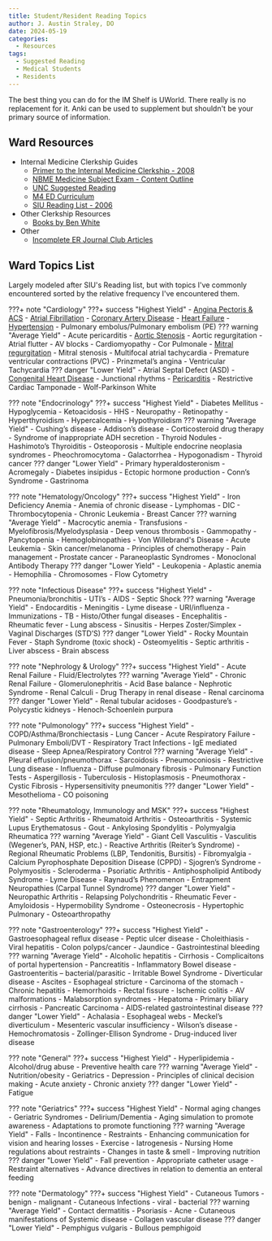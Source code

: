 ```yaml
---
title: Student/Resident Reading Topics
author: J. Austin Straley, DO
date: 2024-05-19
categories:
  - Resources
tags:
  - Suggested Reading
  - Medical Students
  - Residents
---
```


The best thing you can do for the IM Shelf is UWorld. There really is no replacement for it. Anki can be used to supplement but shouldn't be your primary source of information.

## Ward Resources

- Internal Medicine Clerkship Guides
    - [Primer to the Internal Medicine Clerkship - 2008][1]
    - [NBME Medicine Subject Exam - Content Outline][6]
    - [UNC Suggested Reading][2]
    - [M4 ED Curriculum][4]
    - [SIU Reading List - 2006][3]
- Other Clerkship Resources
    - [Books by Ben White][7]
- Other
    - [Incomplete ER Journal Club Articles][5]

## Ward Topics List

Largely modeled after SIU's Reading list, but with topics I've commonly encountered sorted by the relative frequency I've encountered them.

???+ note "Cardiology"
    ???+ success "Highest Yield"
        - [Angina Pectoris & ACS](/im-guide/cards/chest-pain)
        - [Atrial Fibrillation](/im-guide/cards/ep/atrial-fibrillation)
        - [Coronary Artery Disease](/im-guide/cards/ihd/stable-ischemic-disease)
        - [Heart Failure](/im-guide/cards/heart-failure/index)
        - [Hypertension](/im-guide/cards/hypertension)
        - Pulmonary embolus/Pulmonary embolism (PE)
    ??? warning "Average Yield"
        - Acute pericarditis
        - [Aortic Stenosis](/im-guide/cards/vhd/as)
        - Aortic regurgitation
        - Atrial flutter
        - AV blocks
        - Cardiomyopathy
        - Cor Pulmonale
        - [Mitral regurgitation](/im-guide/cards/vhd/mr)
        - Mitral stenosis
        - Multifocal atrial tachycardia
        - Premature ventricular contractions (PVC)
        - Prinzmetal’s angina
        - Ventricular Tachycardia
    ??? danger "Lower Yield"
        - Atrial Septal Defect (ASD)
        - [Congenital Heart Disease](/im-guide/cards/other-topics/congenital-heart-disease)
        - Junctional rhythms
        - [Pericarditis](/im-guide/cards/other-topics/pericardial-disease)
        - Restrictive Cardiac Tamponade
        - Wolf-Parkinson White

??? note "Endocrinology"
    ???+ success "Highest Yield"
        - Diabetes Mellitus
            - Hypoglycemia
            - Ketoacidosis
            - HHS
            - Neuropathy
            - Retinopathy
        - Hyperthyroidism
        - Hypercalcemia
        - Hypothyroidism
    ??? warning "Average Yield"
        - Cushing’s disease
        - Addison’s disease
        - Corticosteroid drug therapy
        - Syndrome of inappropriate ADH secretion
        - Thyroid Nodules
        - Hashimoto’s Thyroiditis
        - Osteoporosis
        - Multiple endocrine neoplasia syndromes
        - Pheochromocytoma
        - Galactorrhea
        - Hypogonadism
        - Thyroid cancer
    ??? danger "Lower Yield"
        - Primary hyperaldosteronism
        - Acromegaly
        - Diabetes insipidus
        - Ectopic hormone production
        - Conn’s Syndrome
        - Gastrinoma

??? note "Hematology/Oncology"
    ???+ success "Highest Yield"
        - Iron Deficiency Anemia
        - Anemia of chronic disease
        - Lymphomas
        - DIC
        - Thrombocytopenia
        - Chronic Leukemia
        - Breast Cancer
    ??? warning "Average Yield"
        - Macrocytic anemia
        - Transfusions
        - Myelofibrosis/Myelodysplasia
        - Deep venous thrombosis
        - Gammopathy
        - Pancytopenia
        - Hemoglobinopathies
        - Von Willebrand's Disease
        - Acute Leukemia
        - Skin cancer/melanoma
        - Principles of chemotherapy
        - Pain management
        - Prostate cancer
        - Paraneoplastic Syndromes
        - Monoclonal Antibody Therapy
    ??? danger "Lower Yield"
        - Leukopenia
        - Aplastic anemia
        - Hemophilia
        - Chromosomes
        - Flow Cytometry

??? note "Infectious Disease"
    ???+ success "Highest Yield"
        - Pneumonia/bronchitis
        - UTI’s
        - AIDS
        - Septic Shock
    ??? warning "Average Yield"
        - Endocarditis
        - Meningitis
        - Lyme disease
        - URI/influenza
        - Immunizations
        - TB
        - Histo/Other fungal diseases
        - Encephalitis
        - Rheumatic fever
        - Lung abscess
        - Sinusitis
        - Herpes Zoster/Simplex
        - Vaginal Discharges (STD’S)
    ??? danger "Lower Yield"
        - Rocky Mountain Fever
        - Staph Syndrome (toxic shock)
        - Osteomyelitis
        - Septic arthritis
        - Liver abscess
        - Brain abscess

??? note "Nephrology & Urology"
    ???+ success "Highest Yield"
        - Acute Renal Failure
        - Fluid/Electrolytes
    ??? warning "Average Yield"
        - Chronic Renal Failure
        - Glomerulonephritis
        - Acid Base balance
        - Nephrotic Syndrome
        - Renal Calculi
        - Drug Therapy in renal disease
        - Renal carcinoma
    ??? danger "Lower Yield"
        - Renal tubular acidoses
        - Goodpasture’s
        - Polycystic kidneys
        - Henoch-Schoenlein purpura

??? note "Pulmonology"
    ???+ success "Highest Yield"
        - COPD/Asthma/Bronchiectasis
        - Lung Cancer
        - Acute Respiratory Failure
        - Pulmonary Emboli/DVT
        - Respiratory Tract Infections
        - IgE mediated disease
        - Sleep Apnea/Respiratory Control
    ??? warning "Average Yield"
        - Pleural effusion/pneumothorax
        - Sarcoidosis
        - Pneumoconiosis
        - Restrictive Lung disease
        - Influenza
        - Diffuse pulmonary fibrosis
        - Pulmonary Function Tests
        - Aspergillosis
        - Tuberculosis
        - Histoplasmosis
        - Pneumothorax
        - Cystic Fibrosis
        - Hypersensitivity pneumonitis
    ??? danger "Lower Yield"
        - Mesothelioma
        - CO poisoning

??? note "Rheumatology, Immunology and MSK"
    ???+ success "Highest Yield"
        - Septic Arthritis
        - Rheumatoid Arthritis
        - Osteoarthritis
        - Systemic Lupus Erythematosus
        - Gout
        - Ankylosing Spondylitis
        - Polymyalgia Rheumatica
    ??? warning "Average Yield"
        - Giant Cell Vasculitis
        - Vasculitis (Wegener’s, PAN, HSP, etc.)
        - Reactive Arthritis (Reiter’s Syndrome)
        - Regional Rheumatic Problems (LBP, Tendonitis, Bursitis)
        - Fibromyalgia
        - Calcium Pyrophosphate Deposition Disease (CPPD)
        - Sjogren’s Syndrome
        - Polymyositis
        - Scleroderma
        - Psoriatic Arthritis
        - Antiphospholipid Antibody Syndrome
        - Lyme Disease
        - Raynaud’s Phenomenon
        - Entrapment Neuropathies (Carpal Tunnel Syndrome)
    ??? danger "Lower Yield"
        - Neuropathic Arthritis
        - Relapsing Polychondritis
        - Rheumatic Fever
        - Amyloidosis
        - Hypermobility Syndrome
        - Osteonecrosis
        - Hypertophic Pulmonary
        - Osteoarthropathy

??? note "Gastroenterology"
    ???+ success "Highest Yield"
        - Gastroesophageal reflux disease
        - Peptic ulcer disease
        - Choleithiasis
        - Viral hepatitis
        - Colon polyps/cancer
        - Jaundice
        - Gastrointestinal bleeding
    ??? warning "Average Yield"
        - Alcoholic hepatitis
        - Cirrhosis
        - Complicaitons of portal hypertension
        - Pancreatitis
        - Inflammatory Bowel disease
        - Gastroenteritis – bacterial/parasitic
        - Irritable Bowel Syndrome
        - Diverticular disease
        - Ascites
        - Esophageal stricture
        - Carcinoma of the stomach
        - Chronic hepatitis
        - Hemorrhoids
        - Rectal fissure
        - Ischemic colitis
        - AV malformations
        - Malabsorption syndromes
        - Hepatoma
        - Primary biliary cirrhosis
        - Pancreatic Carcinoma
        - AIDS-related gastrointestinal disease
    ??? danger "Lower Yield"
        - Achalasia
        - Esophageal webs
        - Meckel’s diverticulum
        - Mesenteric vascular insufficiency
        - Wilson’s disease
        - Hemochromatosis
        - Zollinger-Ellison Syndrome
        - Drug-induced liver disease

??? note "General"
    ???+ success "Highest Yield"
        - Hyperlipidemia
        - Alcohol/drug abuse
        - Preventive health care
    ??? warning "Average Yield"
        - Nutrition/obesity
        - Geriatrics
        - Depression
        - Principles of clinical decision making
        - Acute anxiety
        - Chronic anxiety
    ??? danger "Lower Yield"
        - Fatigue

??? note "Geriatrics"
    ???+ success "Highest Yield"
        - Normal aging changes
        - Geriatric Syndromes
        - Delirium/Dementia
        - Aging simulation to promote awareness
        - Adaptations to promote functioning
    ??? warning "Average Yield"
        - Falls
        - Incontinence
        - Restraints
        - Enhancing communication for vision and hearing losses
        - Exercise
        - Iatrogenesis
        - Nursing Home regulations about restraints
        - Changes in taste & smell
        - Improving nutrition
    ??? danger "Lower Yield"
        - Fall prevention
        - Appropriate catheter usage
        - Restraint alternatives
        - Advance directives in relation to dementia an enteral feeding

??? note "Dermatology"
    ???+ success "Highest Yield"
        - Cutaneous Tumors
            - benign
            - malignant
        - Cutaneous Infections
            - viral
            - bacterial
    ??? warning "Average Yield"
        - Contact dermatitis
        - Psoriasis
        - Acne
        - Cutaneous manifestations of Systemic disease
        - Collagen vascular disease
    ??? danger "Lower Yield"
        - Pemphigus vulgaris
        - Bullous pemphigoid

[1]: https://www.med.unc.edu/medclerk/wp-content/uploads/sites/877/2018/10/Primer2ndEd.pdf
[2]: https://www.med.unc.edu/medclerk/resources/suggested-reading-topics/
[3]: https://www.med.unc.edu/medclerk/wp-content/uploads/sites/877/2018/10/SIUreadinglist.pdf
[4]: https://www.saem.org/about-saem/academies-interest-groups-affiliates2/cdem/for-students/online-education/m4-curriculum
[5]: https://wikem.org/wiki/Category:Incomplete_Journal_Club_Articles
[6]: https://www.nbme.org/subject-exams/clinical-science/medicine
[7]: https://www.benwhite.com/medicine/best-books-for-elective-rotations-and-sub-internships/
